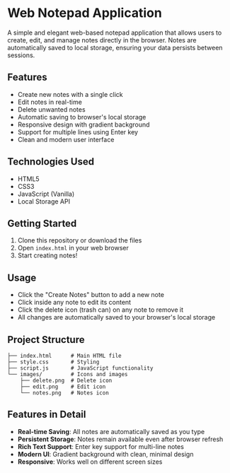 # Web Notepad Application

A simple and elegant web-based notepad application that allows users to create, edit, and manage notes directly in the browser. Notes are automatically saved to local storage, ensuring your data persists between sessions.

## Features

- Create new notes with a single click
- Edit notes in real-time
- Delete unwanted notes
- Automatic saving to browser's local storage
- Responsive design with gradient background
- Support for multiple lines using Enter key
- Clean and modern user interface

## Technologies Used

- HTML5
- CSS3
- JavaScript (Vanilla)
- Local Storage API

## Getting Started

1. Clone this repository or download the files
2. Open `index.html` in your web browser
3. Start creating notes!

## Usage

- Click the "Create Notes" button to add a new note
- Click inside any note to edit its content
- Click the delete icon (trash can) on any note to remove it
- All changes are automatically saved to your browser's local storage

## Project Structure

```
├── index.html      # Main HTML file
├── style.css       # Styling
├── script.js       # JavaScript functionality
└── images/         # Icons and images
    ├── delete.png  # Delete icon
    ├── edit.png    # Edit icon
    └── notes.png   # Notes icon
```

## Features in Detail

- **Real-time Saving**: All notes are automatically saved as you type
- **Persistent Storage**: Notes remain available even after browser refresh
- **Rich Text Support**: Enter key support for multi-line notes
- **Modern UI**: Gradient background with clean, minimal design
- **Responsive**: Works well on different screen sizes
